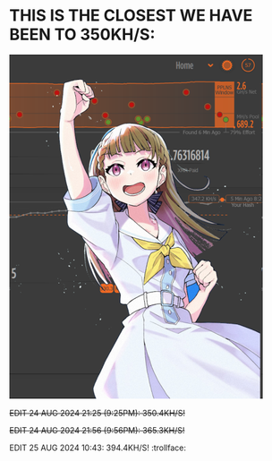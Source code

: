 # THIS IS THE CLOSEST WE HAVE BEEN TO 350KH/S:
![almost 350kh/s](image.webp)

~~EDIT 24 AUG 2024 21:25 (9:25PM): 350.4KH/S!~~

~~EDIT 24 AUG 2024 21:56 (9:56PM): 365.3KH/S!~~

EDIT 25 AUG 2024 10:43: 394.4KH/S! :trollface: 

